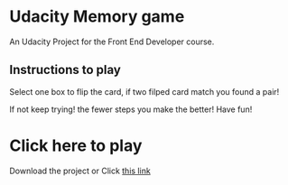 # Udacity Memory game

An Udacity Project for the Front End Developer course.

## Instructions to play

Select one box to flip the card, if two filped card match you found a pair! 

If not keep trying! the fewer steps you make the better! Have fun!

# Click here to play

Download the project or Click [this link](https://github.com/marianat83/memorycard)
